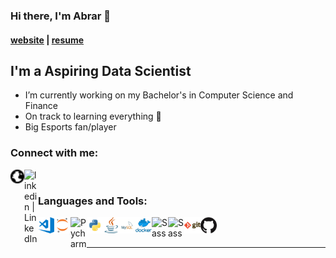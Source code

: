 ### Hi there, I'm Abrar 👋
#### [website] | [resume]

## I'm a Aspiring Data Scientist
- I’m currently working on my Bachelor's in Computer Science and Finance
- On track to learning everything 🤣
- Big Esports fan/player

### Connect with me:

[<img align="left" alt="protfolio" width="22px" src="https://raw.githubusercontent.com/iconic/open-iconic/master/svg/globe.svg" />][website]
[<img align="left" alt="linkedin | LinkedIn" width="22px" src="https://cdn.jsdelivr.net/npm/simple-icons@v3/icons/linkedin.svg" />][linkedin]

<br />

### Languages and Tools:

<img align="left" alt="Visual Studio Code" width="26px" src="https://raw.githubusercontent.com/github/explore/80688e429a7d4ef2fca1e82350fe8e3517d3494d/topics/visual-studio-code/visual-studio-code.png" />
<img align="left" alt="Jupyter Notebook" width="26px" src="https://raw.githubusercontent.com/github/explore/80688e429a7d4ef2fca1e82350fe8e3517d3494d/topics/jupyter-notebook/jupyter-notebook.png" />
<img align="left" alt="Pycharm" width="26px" src="https://upload.wikimedia.org/wikipedia/commons/a/a1/PyCharm_Logo.svg" />
<img align="left" alt="Python" width="26px" src="https://raw.githubusercontent.com/github/explore/80688e429a7d4ef2fca1e82350fe8e3517d3494d/topics/python/python.png" />
<img align="left" alt="CSS3" width="26px" src="https://raw.githubusercontent.com/github/explore/80688e429a7d4ef2fca1e82350fe8e3517d3494d/topics/java/java.png" />
<img align="left" alt="MySQL" width="26px" src="https://raw.githubusercontent.com/github/explore/80688e429a7d4ef2fca1e82350fe8e3517d3494d/topics/mysql/mysql.png" />
<img align="left" alt="Sass" width="26px" src="https://raw.githubusercontent.com/github/explore/80688e429a7d4ef2fca1e82350fe8e3517d3494d/topics/docker/docker.png" />

<img align="left" alt="Sass" width="26px" src="https://www.pikpng.com/pngl/m/167-1678403_aws-logo-amazon-web-services-icon-clipart.png" />
<img align="left" alt="Sass" width="26px" src="https://upload.wikimedia.org/wikipedia/commons/thumb/f/f3/Apache_Spark_logo.svg/1200px-Apache_Spark_logo.svg.png" />

<img align="left" alt="Git" width="26px" src="https://raw.githubusercontent.com/github/explore/80688e429a7d4ef2fca1e82350fe8e3517d3494d/topics/git/git.png" />
<img align="left" alt="GitHub" width="26px" src="https://raw.githubusercontent.com/github/explore/78df643247d429f6cc873026c0622819ad797942/topics/github/github.png" />
<br/>
<br/>

---

[website]: http://abrar-uddin.github.io/
[linkedin]: https://www.linkedin.com/in/abrar-uddin/
[resume]: https://1drv.ms/b/s!ArNKKE-qXBcD1ihwT0ZF7MAwo0Rg
